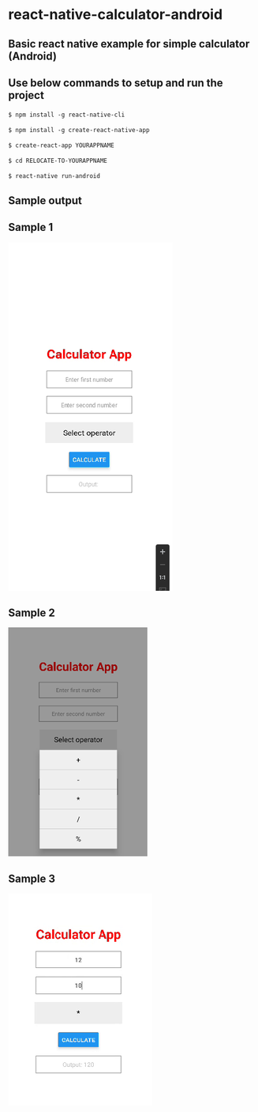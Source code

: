 # react-native-calculator-android

## Basic react native example for simple calculator (Android)

## Use below commands to setup and run the project
`$ npm install -g react-native-cli`

`$ npm install -g create-react-native-app`

`$ create-react-app YOURAPPNAME`

`$ cd RELOCATE-TO-YOURAPPNAME`

`$ react-native run-android`

## Sample output

## Sample 1
![alt text](Images/1.png)

## Sample 2
![alt text](Images/2.png)

## Sample 3
![alt text](Images/3.png)